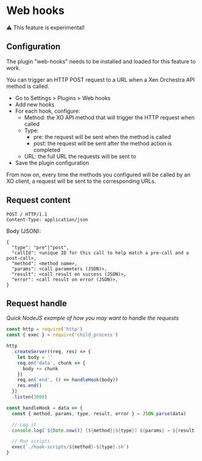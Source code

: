 # Web hooks

⚠ This feature is experimental!

## Configuration

The plugin "web-hooks" needs to be installed and loaded for this feature to work.

You can trigger an HTTP POST request to a URL when a Xen Orchestra API method is called.

* Go to Settings > Plugins > Web hooks
* Add new hooks
* For each hook, configure:
  * Method: the XO API method that will trigger the HTTP request when called
  * Type:
    * pre: the request will be sent when the method is called
    * post: the request will be sent after the method action is completed
  * URL: the full URL the requests will be sent to
* Save the plugin configuration

From now on, every time the methods you configured will be called by an XO client, a request will be sent to the corresponding URLs.

## Request content

```
POST / HTTP/1.1
Content-Type: application/json
```

Body (JSON):

```
{
  "type": "pre"|"post",
  "callId": <unique ID for this call to help match a pre-call and a post-call>,
  "method": <method name>,
  "params": <call parameters (JSON)>,
  "result": <call result on success (JSON)>,
  "error": <call result on error (JSON)>,
}
```

## Request handle

*Quick NodeJS example of how you may want to handle the requests*

```js
const http = require('http')
const { exec } = require('child_process')

http
  .createServer((req, res) => {
    let body = ''
    req.on('data', chunk => {
      body += chunk
    })
    req.on('end', () => handleHook(body))
    res.end()
  })
  .listen(3000)

const handleHook = data => {
  const { method, params, type, result, error } = JSON.parse(data)

  // Log it
  console.log(`${Date.now()} [${method}|${type}] ${params} → ${result || error}`)

  // Run scripts
  exec(`./hook-scripts/${method}-${type}.sh`)
}
```
